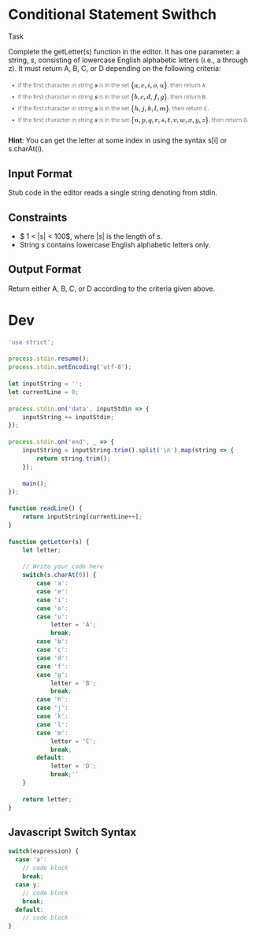 # Conditional Statement Swithch

Task

Complete the getLetter(s) function in the editor. It has one parameter: a string, $s$, consisting of lowercase English alphabetic letters (i.e., a through z). It must return A, B, C, or D depending on the following criteria:

![](assets/2020-04-20-day-2-conditional-state-switch-70660944.png)

**Hint**: You can get the letter at some index  in  using the syntax s[i] or s.charAt(i).

## Input Format

Stub code in the editor reads a single string denoting  from stdin.

## Constraints
* $ 1 < |s| < 100$, where $|s|$ is the length of $s$.
* String $s$ contains lowercase English alphabetic letters only.

## Output Format
Return either A, B, C, or D according to the criteria given above.

# Dev
```js
'use strict';

process.stdin.resume();
process.stdin.setEncoding('utf-8');

let inputString = '';
let currentLine = 0;

process.stdin.on('data', inputStdin => {
    inputString += inputStdin;
});

process.stdin.on('end', _ => {
    inputString = inputString.trim().split('\n').map(string => {
        return string.trim();
    });

    main();    
});

function readLine() {
    return inputString[currentLine++];
}

function getLetter(s) {
    let letter;

    // Write your code here
    switch(s.charAt(0)) {
        case 'a':
        case 'e':
        case 'i':
        case 'o':
        case 'u':
            letter = 'A';
            break;
        case 'b':
        case 'c':
        case 'd':
        case 'f':
        case 'g':
            letter = 'B';
            break;
        case 'h':
        case 'j':
        case 'k':
        case 'l':
        case 'm':
            letter = 'C';
            break;
        default:
            letter = 'D';
            break;''
    }

    return letter;
}

```

## Javascript Switch Syntax

```js
switch(expression) {
  case 'a':
    // code block
    break;
  case y:
    // code block
    break;
  default:
    // code block
}
```
